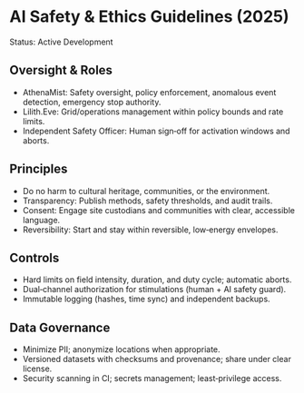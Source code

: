# AI Safety & Ethics Guidelines (2025)

Status: Active Development

## Oversight & Roles
- AthenaMist: Safety oversight, policy enforcement, anomalous event detection, emergency stop authority.
- Lilith.Eve: Grid/operations management within policy bounds and rate limits.
- Independent Safety Officer: Human sign‑off for activation windows and aborts.

## Principles
- Do no harm to cultural heritage, communities, or the environment.
- Transparency: Publish methods, safety thresholds, and audit trails.
- Consent: Engage site custodians and communities with clear, accessible language.
- Reversibility: Start and stay within reversible, low‑energy envelopes.

## Controls
- Hard limits on field intensity, duration, and duty cycle; automatic aborts.
- Dual‑channel authorization for stimulations (human + AI safety guard).
- Immutable logging (hashes, time sync) and independent backups.

## Data Governance
- Minimize PII; anonymize locations when appropriate.
- Versioned datasets with checksums and provenance; share under clear license.
- Security scanning in CI; secrets management; least‑privilege access.

